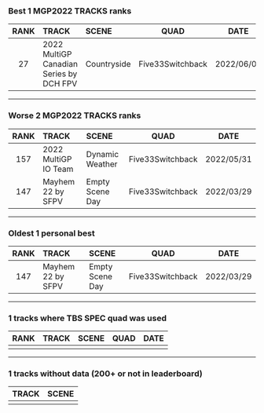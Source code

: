 ### Best 1 MGP2022 TRACKS ranks
|RANK|TRACK|SCENE|QUAD|DATE|
|:---:|:---|:---|:---:|:---:|
|27|2022 MultiGP Canadian Series by DCH FPV|Countryside|Five33Switchback|2022/06/09|
---
### Worse 2 MGP2022 TRACKS ranks
|RANK|TRACK|SCENE|QUAD|DATE|
|:---:|:---|:---|:---:|:---:|
|157|2022 MultiGP IO Team|Dynamic Weather|Five33Switchback|2022/05/31|
|147|Mayhem 22 by SFPV|Empty Scene Day|Five33Switchback|2022/03/29|
---
### Oldest 1 personal best
|RANK|TRACK|SCENE|QUAD|DATE|
|:---:|:---|:---|:---:|:---:|
|147|Mayhem 22 by SFPV|Empty Scene Day|Five33Switchback|2022/03/29|
---
### 1 tracks where TBS SPEC quad was used
|RANK|TRACK|SCENE|QUAD|DATE|
|:---:|:---|:---|:---:|:---:|
||||||
---
### 1 tracks without data (200+ or not in leaderboard)
|TRACK|SCENE|
|:---|:---|
|||
